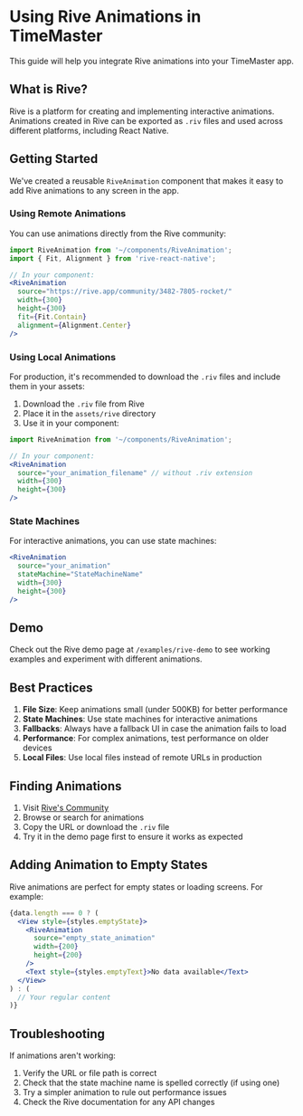 # Using Rive Animations in TimeMaster

This guide will help you integrate Rive animations into your TimeMaster app.

## What is Rive?

Rive is a platform for creating and implementing interactive animations. Animations created in Rive can be exported as `.riv` files and used across different platforms, including React Native.

## Getting Started

We've created a reusable `RiveAnimation` component that makes it easy to add Rive animations to any screen in the app.

### Using Remote Animations

You can use animations directly from the Rive community:

```jsx
import RiveAnimation from '~/components/RiveAnimation';
import { Fit, Alignment } from 'rive-react-native';

// In your component:
<RiveAnimation
  source="https://rive.app/community/3482-7805-rocket/"
  width={300}
  height={300}
  fit={Fit.Contain}
  alignment={Alignment.Center}
/>
```

### Using Local Animations

For production, it's recommended to download the `.riv` files and include them in your assets:

1. Download the `.riv` file from Rive
2. Place it in the `assets/rive` directory
3. Use it in your component:

```jsx
import RiveAnimation from '~/components/RiveAnimation';

// In your component:
<RiveAnimation
  source="your_animation_filename" // without .riv extension
  width={300}
  height={300}
/>
```

### State Machines

For interactive animations, you can use state machines:

```jsx
<RiveAnimation
  source="your_animation"
  stateMachine="StateMachineName"
  width={300}
  height={300}
/>
```

## Demo

Check out the Rive demo page at `/examples/rive-demo` to see working examples and experiment with different animations.

## Best Practices

1. **File Size**: Keep animations small (under 500KB) for better performance
2. **State Machines**: Use state machines for interactive animations
3. **Fallbacks**: Always have a fallback UI in case the animation fails to load
4. **Performance**: For complex animations, test performance on older devices
5. **Local Files**: Use local files instead of remote URLs in production

## Finding Animations

1. Visit [Rive's Community](https://rive.app/community)
2. Browse or search for animations
3. Copy the URL or download the `.riv` file
4. Try it in the demo page first to ensure it works as expected

## Adding Animation to Empty States

Rive animations are perfect for empty states or loading screens. For example:

```jsx
{data.length === 0 ? (
  <View style={styles.emptyState}>
    <RiveAnimation
      source="empty_state_animation"
      width={200}
      height={200}
    />
    <Text style={styles.emptyText}>No data available</Text>
  </View>
) : (
  // Your regular content
)}
```

## Troubleshooting

If animations aren't working:

1. Verify the URL or file path is correct
2. Check that the state machine name is spelled correctly (if using one)
3. Try a simpler animation to rule out performance issues
4. Check the Rive documentation for any API changes 